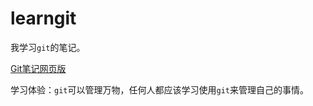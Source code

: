 # learngit

我学习`git`的笔记。

[Git笔记网页版](https://syuu614.github.io/learngit/)

学习体验：`git`可以管理万物，任何人都应该学习使用`git`来管理自己的事情。



